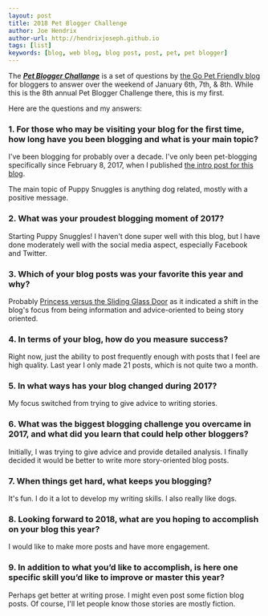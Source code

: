```yaml
---
layout: post
title: 2018 Pet Blogger Challenge
author: Joe Hendrix
author-url: http://hendrixjoseph.github.io
tags: [list]
keywords: [blog, web blog, blog post, post, pet, pet blogger]
---
```


The [***Pet Blogger Challange***](https://blog.gopetfriendly.com/8th-annual-pet-blogger-challenge-coming-january-6th-7th-and-8th/) is a set of questions by [the Go Pet Friendly blog](https://blog.gopetfriendly.com/) for bloggers to answer over the weekend of January 6th, 7th, & 8th. While this is the 8th annual Pet Blogger Challenge there, this is my first.

Here are the questions and my answers:

### 1. For those who may be visiting your blog for the first time, how long have you been blogging and what is your main topic?

I've been blogging for probably over a decade. I've only been pet-blogging specifically since February 8, 2017, when I published [the intro post for this blog](http://www.puppy-snuggles.com/blog/introducing-puppy-snuggles/).

The main topic of Puppy Snuggles is anything dog related, mostly with a positive message.

### 2. What was your proudest blogging moment of 2017?

Starting Puppy Snuggles! I haven't done super well with this blog, but I have done moderately well with the social media aspect, especially Facebook and Twitter.

### 3. Which of your blog posts was your favorite this year and why?

Probably [Princess versus the Sliding Glass Door](http://www.puppy-snuggles.com/blog/princess-versus-the-sliding-glass-door/) as it indicated a shift in the blog's focus from being information and advice-oriented to being story oriented.

### 4. In terms of your blog, how do you measure success?

Right now, just the ability to post frequently enough with posts that I feel are high quality. Last year I only made 21 posts, which is not quite two a month.

### 5. In what ways has your blog changed during 2017?

My focus switched from trying to give advice to writing stories.

### 6. What was the biggest blogging challenge you overcame in 2017, and what did you learn that could help other bloggers?

Initially, I was trying to give advice and provide detailed analysis. I finally decided it would be better to write more story-oriented blog posts.

### 7. When things get hard, what keeps you blogging?

It's fun. I do it a lot to develop my writing skills. I also really like dogs.

### 8. Looking forward to 2018, what are you hoping to accomplish on your blog this year?

I would like to make more posts and have more engagement.

### 9. In addition to what you’d like to accomplish, is here one specific skill you’d like to improve or master this year?

Perhaps get better at writing prose. I might even post some fiction blog posts. Of course, I'll let people know those stories are mostly fiction.
